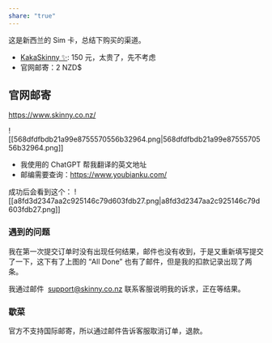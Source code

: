 ```yaml
---
share: "true"
---
```



这是新西兰的 Sim 卡，总结下购买的渠道。

- [KakaSkinny ✨](https://kakaskinny.com/): 150 元，太贵了，先不考虑
- 官网邮寄：2 NZD$

## 官网邮寄

https://www.skinny.co.nz/

![[568dfdfbdb21a99e8755570556b32964.png|568dfdfbdb21a99e8755570556b32964.png]]
- 我使用的 ChatGPT 帮我翻译的英文地址
- 邮编需要查询：https://www.youbianku.com/

成功后会看到这个：
![[a8fd3d2347aa2c925146c79d603fdb27.png|a8fd3d2347aa2c925146c79d603fdb27.png]]

### 遇到的问题
我在第一次提交订单时没有出现任何结果，邮件也没有收到，于是又重新填写提交了一下，这下有了上图的 “All Done” 也有了邮件，但是我的扣款记录出现了两条。

我通过邮件  [support@skinny.co.nz](mailto:support@skinny.co.nz) 联系客服说明我的诉求，正在等结果。

### 歇菜
官方不支持国际邮寄，所以通过邮件告诉客服取消订单，退款。
